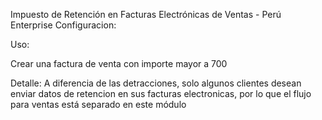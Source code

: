 Impuesto de Retención en Facturas Electrónicas de Ventas - Perú Enterprise
Configuracion:

Uso:

Crear una factura de venta con importe mayor a 700

Detalle:
A diferencia de las detracciones, solo algunos clientes desean enviar
datos de retencion en sus facturas electronicas, por lo que el flujo
para ventas está separado en este módulo